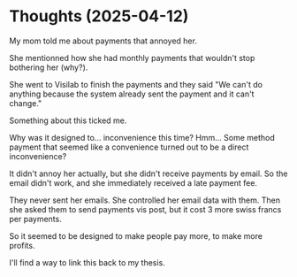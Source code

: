 # Thoughts (2025-04-12)



My mom told me about payments that annoyed her. 

She mentionned how she had monthly payments that wouldn't stop bothering her (why?).

She went to Visilab to finish the payments and they said "We can't do anything because the system already sent the payment and it can't change."

Something about this ticked me.

Why was it designed to... inconvenience this time? Hmm... Some method payment that seemed like a convenience turned out to be a direct inconvenience?

It didn't annoy her actually, but she didn't receive payments by email.
So the email didn't work, and she immediately received a late payment fee.

They never sent her emails. She controlled her email data with them.
Then she asked them to send payments vis post, but it cost 3 more swiss francs per payments.

So it seemed to be designed to make people pay more, to make more profits.


I'll find a way to link this back to my thesis.
